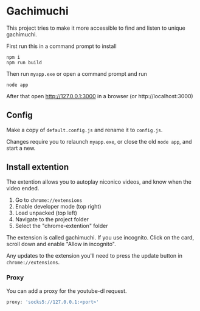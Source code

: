# Gachimuchi
This project tries to make it more accessible to find and listen to unique gachimuchi.

First run this in a command prompt to install
```
npm i
npm run build
```

Then run `myapp.exe` or open a command prompt and run 
```
node app
```
After that open http://127.0.0.1:3000 in a browser (or http://localhost:3000)

## Config
Make a copy of `default.config.js` and rename it to `config.js`.

Changes require you to relaunch `myapp.exe`, or close the old `node app`, and start a new.

## Install extention
The extention allows you to autoplay niconico videos, and know when the video ended.
1. Go to `chrome://extensions`
2. Enable developer mode (top right)
3. Load unpacked (top left)
4. Navigate to the project folder
5. Select the "chrome-extention" folder

The extension is called gachimuchi. If you use incognito. Click on the card, scroll down and enable "Allow in incognito".

Any updates to the extension you'll need to press the update button in `chrome://extensions`.

### Proxy
You can add a proxy for the youtube-dl request.

```js
proxy: 'socks5://127.0.0.1:<port>'
```
